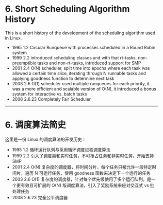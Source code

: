 # 6. Short Scheduling Algorithm History

This is a short history of the development of the scheduling algorithm used in Linux.

* 1995 1.2 Circular Runqueue with processes scheduled in a Round Robin system
* 1999 2.2 introduced scheduling classes and with that rt-tasks, non-preemptible tasks and
  non-rt-tasks, introduced support for SMP
* 2001 2.4 O\(N\) scheduler, split time into epochs where each task was allowed a certain time
  slice, iterating through N runnable tasks and applying goodness function to determine next
  task
* 2003 2.6 O\(1\) scheduler used multiple runqueues for each priority, it was a more efficient
  and scalable version of O\(N\), it introduced a bonus system for interactive vs. batch tasks
* 2008 2.6.23 Completely Fair Scheduler

---

# 6. 调度算法简史

这里是一份 Linux 的调度算法的开发历史：

* 1995 1.2 循环运行队列与采用循环调度进程调度算法
* 1999 2.2 引入了调度类和实时任务，不可抢占任务和非实时任务，开始支持 SMP
* 2001 2.4 O\(N\) 复杂度的调度器，将时间分片，每个任务只被允许一段特定时间片，遍历 N 可运行任务，使用 goodness 函数来决定下一个运行的任务
* 2003 2.6 O\(1\) 复杂度的调度器，针对每个优先级使用了多个运行队列，是一个更有效且可扩展的 O\(N\) 版调度算法，引入了奖励系统来应对交互式 vs 批处理任务
* 2008 2.6.23 完全公平调度器

